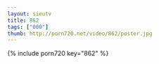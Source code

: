```yaml
--- 
layout: sieutv
title: 862
tags: ["000"]
thumb: http://porn720.net/video/862/poster.jpg
---
```

{% include porn720 key="862" %} 

